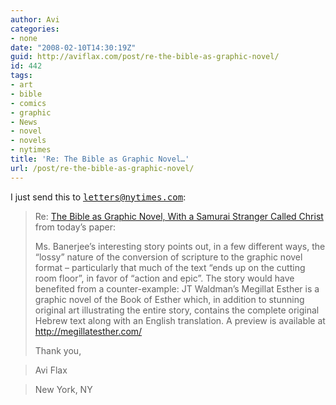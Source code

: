 ```yaml
---
author: Avi
categories:
- none
date: "2008-02-10T14:30:19Z"
guid: http://aviflax.com/post/re-the-bible-as-graphic-novel/
id: 442
tags:
- art
- bible
- comics
- graphic
- News
- novel
- novels
- nytimes
title: 'Re: The Bible as Graphic Novel…'
url: /post/re-the-bible-as-graphic-novel/
---
```

I just send this to <tt>letters@nytimes.com</tt>:

> Re: [The Bible as Graphic Novel, With a Samurai Stranger Called Christ](http://www.nytimes.com/2008/02/10/us/10manga.html) from today&#8217;s paper:
> 
> Ms. Banerjee&#8217;s interesting story points out, in a few different ways, the &#8220;lossy&#8221; nature of the conversion of scripture to the graphic novel format &#8211; particularly that much of the text &#8220;ends up on the cutting room floor&#8221;, in favor of &#8220;action and epic&#8221;. The story would have benefited from a counter-example: JT Waldman&#8217;s Megillat Esther is a graphic novel of the Book of Esther which, in addition to stunning original art illustrating the entire story, contains the complete original Hebrew text along with an English translation. A preview is available at <http://megillatesther.com/>
> 
> Thank you,
  
> Avi Flax
  
> New York, NY